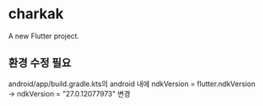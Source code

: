 # charkak

A new Flutter project.

## 환경 수정 필요
android/app/build.gradle.kts의 android 내에 
ndkVersion = flutter.ndkVersion -> ndkVersion = "27.0.12077973" 변경
